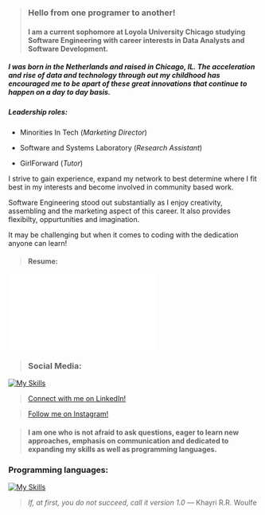 
> ### Hello from one programer to another! 
> #### I am a current sophomore at Loyola University Chicago studying Software Engineering with career interests in Data Analysts and Software Development. 


##### I was born in the Netherlands and raised in Chicago, IL. The acceleration and rise of data and technology through out my childhood has encouraged me to be apart of these great innovations that continue to happen on a day to day basis. 

 ##### Leadership roles: 
  * Minorities In Tech (_Marketing Director_)
  
  * Software and Systems Laboratory (_Research Assistant_)
 
  * GirlForward (_Tutor_)

I strive to gain experience, expand my network to best determine where I fit best in my interests and become involved in community based work. 

  Software Engineering stood out substantially as I enjoy creativity, assembling and the marketing aspect of this career. It also provides flexibilty, oppurtunities and imagination.

  It may be challenging but when it comes to coding with the dedication anyone can learn! 
   


>#### **Resume:**
![Areej's current resume](file:///Users/areejimran/Downloads/Areej%20Imran-%20Resume.docx.pdf)


> ### **Social Media:**
[![My Skills](https://skillicons.dev/icons?i=instagram,linkedin,discord,twitter)](https://skillicons.dev) 

>[Connect with me on LinkedIn!](https://www.linkedin.com/in/areej-imran-791b4a22a/)

>[Follow me on Instagram!](https://www.instagram.com/its_areej/)


> #### I am one who is not afraid to ask questions, eager to learn new approaches, emphasis on communication and dedicated to expanding my skills as well as programming languages.

### **Programming languages:** 
[![My Skills](https://skillicons.dev/icons?i=java,ae,cs,py,github,linux)](https://skillicons.dev)


> _If, at first, you do not succeed, call it version 1.0_ ― Khayri R.R. Woulfe

